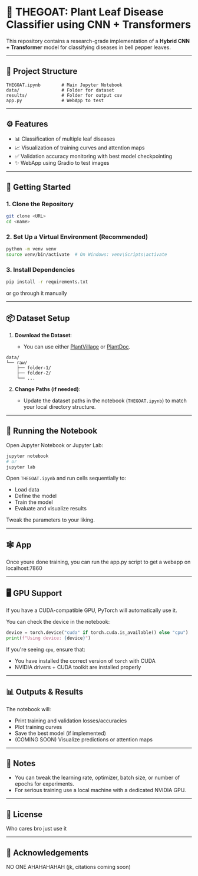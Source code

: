 

# 🐐 THEGOAT: Plant Leaf Disease Classifier using CNN + Transformers

This repository contains a research-grade implementation of a **Hybrid CNN + Transformer** model for classifying diseases in bell pepper leaves. 

---

## 📁 Project Structure

```
THEGOAT.ipynb        # Main Jupyter Notebook
data/                # Folder for dataset
results/             # Folder for output csv
app.py               # WebApp to test
```

---

## ⚙️ Features

* 📊 Classification of multiple leaf diseases
* 📈 Visualization of training curves and attention maps
* ✅ Validation accuracy monitoring with best model checkpointing
* ✨ WebApp using Gradio to test images
---

## 🚀 Getting Started

### 1. Clone the Repository

```bash
git clone <URL>
cd <name>
```

### 2. Set Up a Virtual Environment (Recommended)

```bash
python -m venv venv
source venv/bin/activate  # On Windows: venv\Scripts\activate
```

### 3. Install Dependencies

```bash
pip install -r requirements.txt
```

or go through it manually 

---

## 📦 Dataset Setup

1. **Download the Dataset**:

   * You can use either [PlantVillage](https://www.kaggle.com/datasets/emmarex/plantdisease) or [PlantDoc](https://github.com/pratikkayal/PlantDoc-Dataset).

```
data/
└── raw/
    ├── folder-1/
    ├── folder-2/
    └── ...
```

2. **Change Paths (if needed)**:

   * Update the dataset paths in the notebook (`THEGOAT.ipynb`) to match your local directory structure.

---

## 🧪 Running the Notebook

Open Jupyter Notebook or Jupyter Lab:

```bash
jupyter notebook
# or
jupyter lab
```

Open `THEGOAT.ipynb` and run cells sequentially to:

* Load data
* Define the model
* Train the model
* Evaluate and visualize results

Tweak the parameters to your liking.

---

## 🕸️ App

Once youre done training, you can run the app.py script to get a webapp on localhost:7860

---

## 🖥️ GPU Support

If you have a CUDA-compatible GPU, PyTorch will automatically use it.

You can check the device in the notebook:

```python
device = torch.device("cuda" if torch.cuda.is_available() else "cpu")
print(f"Using device: {device}")
```

If you're seeing `cpu`, ensure that:

* You have installed the correct version of `torch` with CUDA
* NVIDIA drivers + CUDA toolkit are installed properly

---

## 📊 Outputs & Results

The notebook will:

* Print training and validation losses/accuracies
* Plot training curves
* Save the best model (if implemented)
* (COMING SOON) Visualize predictions or attention maps

---

## 📌 Notes

* You can tweak the learning rate, optimizer, batch size, or number of epochs for experiments.
* For serious training use a local machine with a dedicated NVIDIA GPU.

---

## 📜 License

Who cares bro just use it

---

## 🙏 Acknowledgements

 NO ONE AHAHAHAHAH (jk, citations coming soon)

<!-- * [KAN (Kernelized Attention Network)](https://arxiv.org/abs/2403.04295)
* [PlantVillage Dataset](https://www.kaggle.com/emmarex/plantdisease)
* [PlantDoc Dataset](https://github.com/pratikkayal/PlantDoc-Dataset) -->

